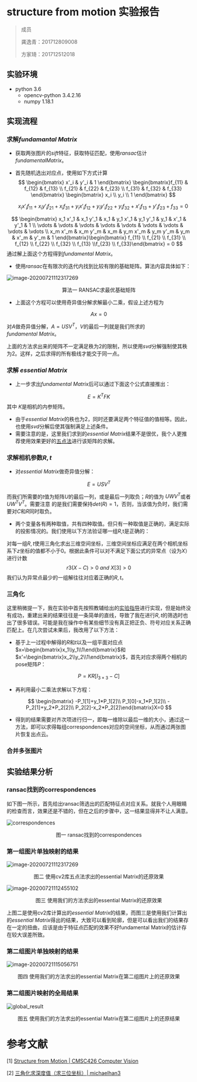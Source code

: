 # structure from motion 实验报告

> 成员
>
> 龚逸青：201712809008
>
> 方家琦：201712512018



## 实验环境

- python 3.6
  - opencv-python 3.4.2.16
  - numpy 1.18.1



## 实现流程

### 求解$fundamantal\ Matrix$

- 获取两张图片的$sift$特征，获取特征匹配，使用$ransac$估计$fundamental Matrix$。

- 首先随机选出对应点，使用如下方式计算
  $$
  \begin{bmatrix} x'_i & y'_i & 1 \end{bmatrix}
  \begin{bmatrix}f_{11} & f_{12} & f_{13} \\ f_{21} & f_{22} & f_{23} \\ f_{31} & f_{32} & f_{33} \end{bmatrix}
  \begin{bmatrix} x_i \\ y_i \\ 1 \end{bmatrix}
  $$

  $$
  \begin{equation}x_i x'_i f_{11} + x_i y'_i f_{21} + x_i f_{31} + y_i x'_i f_{12} + y_i y'_i f_{22} + y_i f_{32} +  x'_i f_{13} + y'_i f_{23} + f_{33}=0\end{equation}
  $$


$$
\begin{bmatrix} x_1 x'_1 & x_1 y'_1 & x_1 & y_1 x'_1 & y_1 y'_1 & y_1 &  x'_1 & y'_1 & 1 \\ \vdots & \vdots & \vdots & \vdots & \vdots & \vdots & \vdots & \vdots & \vdots \\ x_m x'_m & x_m y'_m & x_m & y_m x'_m & y_m y'_m & y_m &  x'_m & y'_m & 1 \end{bmatrix}\begin{bmatrix} f_{11} \\ f_{21} \\ f_{31} \\ f_{12} \\ f_{22} \\ f_{32} \\ f_{13} \\f_{23} \\ f_{33}\end{bmatrix} = 0
$$
  通过解上面这个方程得到$fundamental\ Matrix$。

- 使用$ransac$在有限次的迭代内找到比较有限的基础矩阵。算法内容具体如下：

![image-20200721112317269](report.assets/ransac.png)

<center>算法一 RANSAC求最优基础矩阵</center>

- 上面这个方程可以使用奇异值分解求解最小二乘，假设上述方程为

$$
Ax=0
$$

对$A$做奇异值分解，$A = USV^T$，$V$的最后一列就是我们所求的$fundamental\ Matrix$。

上面的方法求出来的矩阵不一定满足秩为2的限制，所以使用$svd$分解强制使其秩为2。这样，之后求得的所有极线才能交于同一点。

### 求解 $essential\ Matrix$

* 上一步求出$fundamental\ Matrix$后可以通过下面这个公式直接推出：

$$
E=K^TFK
$$
其中 $K$是相机的内参矩阵。

* 由于$essential\ Matrix$的秩也为2，同时还要满足两个特征值的值相等。因此，也使用$svd$分解后使其强制满足上述条件。
* 需要注意的是，这里我们求到的$essential\ Matrix$结果不是很优，我个人更推荐使用效果更好的[五点法](http://users.cecs.anu.edu.au/~hongdong/new5pt_cameraREady_ver_1.pdf)进行该矩阵的求解。

### 求解相机参数$R,t$

* 对$essential\ Matrix$做奇异值分解：

$$
E=USV^T
$$

而我们所需要的$t$值为矩阵$U$的最后一列，或是最后一列取负；$R$的值为 $UWV^T$或者 $UW^TV^T$。需要注意		的是我们需要保持$det(R)=1$，否则，当该值为负时，我们需要对$C$和$R$同时取负。

* 两个变量各有两种取值，共有四种取值。但只有一种取值是正确的，满足实际的投影情况的。我们使用以下方法验证哪一组$R,$t是正确的：

对每一组$R,t$使用三角化求出三维空间坐标，三维空间坐标应满足在两个相机坐标系下$z$坐标的值都不小于0。根据此条件可以对不满足下面公式的异常点（设为$X$）进行计数
$$
{r3(X−C)>0\ {and} \ X[3]>0}
$$
我们认为异常点最少的一组解往往对应着正确的$R,t$。

### 三角化

这里稍微提一下，我在实验中首先按照教辅给出的[实验指导](..\doc\计算机视觉2020春_实验三.pdf)进行实现，但是始终没有成功，重建出来的结果往往是一条简单的直线，导致了我在进行$R,t$的筛选时也出了很多错误。可能是我在操作中有某些细节没有真正把正负、符号对应关系正确匹配上。在几次尝试未果后，我改用了以下方法：

* 基于上一过程中解得的$R$和$t$以及一组平面对应点$x=\begin{bmatrix}x_1\\y_1\\1\end{bmatrix}$和$x'=\begin{bmatrix}x_2\\y_2\\1\end{bmatrix}$，首先对应求得两个相机的pose矩阵$P$：

$$
P=KR[I_{3×3}−C]
$$

* 再利用最小二乘法求解以下方程：

$$
\begin{bmatrix} -P_1[1]+y_1*P_1[2]\\
				P_1[0]-x_1*P_1[2]\\
				-P_2[1]+y_2*P_2[2]\\
				P_2[2]-x_2*P_2[2]\end{bmatrix}X=0
$$

* 得到的结果需要对齐次项进行归一，即每一维除以最后一维的大小，通过这一方法，即可以求得每组correspondences对应的空间坐标，从而通过两张图片恢复出点云。

### 合并多张图片



## 实验结果分析

### ransac找到的correspondences

如下图一所示，首先给出ransac筛选出的匹配特征点对应关系。就我个人用眼睛的检查而言，效果还是不错的，但在之后的步骤中，这一结果显得并不让人满意。

![correspondences](report.assets/correspondences.png)

<center>图一 ransac找到的correspondences</center>

### 第一组图片单独映射的结果

![image-20200721112317269](report.assets/image-20200721112317269.png)

<center>图二 使用cv2库五点法求出的essential Matrix的还原效果</center>

![image-20200721112455102](report.assets/image-20200721112455102.png)

<center>图三 使用我们的方法求出的essential Matrix的还原效果</center>

上图二是使用cv2库计算出的$essential\ Matrix$的结果，而图三是使用我们计算出的$essential\ Matrix$得出的结果，大致可以看到轮廓，但是可以看出我们的结果存在一定的扭曲，应该是由于特征点匹配的效果不好fundamental Matrix的估计存在较大误差所致。

### 第二组图片单独映射的结果

![image-20200721115056751](report.assets/image-20200721115056751.png)

<center>图四 使用我们的方法求出的essential Matrix在第二组图片上的还原效果</center>

### 第二组图片映射的全局结果

![global_result](report.assets/global_result.png)

<center>图五 使用我们的方法求出的essential Matrix在第二组图片上的还原结果</center>

# 参考文献

[1]  [Structure from Motion | CMSC426 Computer Vision](https://cmsc426.github.io/sfm/#featmatch)

[2]  [三角化求深度值（求三位坐标）| michaelhan3](https://blog.csdn.net/michaelhan3/article/details/89483148)
